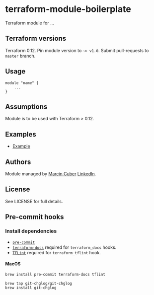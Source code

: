 # terraform-module-boilerplate

Terraform module for ...

## Terraform versions

Terraform 0.12. Pin module version to `~> v1.0`. Submit pull-requests to `master` branch.

## Usage

```hcl
module "name" {
	...
}
```

## Assumptions

Module is to be used with Terraform > 0.12.

## Examples

* [Example]()

## Authors

Module managed by [Marcin Cuber](https://github.com/marcincuber) [LinkedIn](https://www.linkedin.com/in/marcincuber/).

<!-- BEGINNING OF PRE-COMMIT-TERRAFORM DOCS HOOK -->

<!-- END OF PRE-COMMIT-TERRAFORM DOCS HOOK -->

## License

See LICENSE for full details.

## Pre-commit hooks

### Install dependencies

* [`pre-commit`](https://pre-commit.com/#install)
* [`terraform-docs`](https://github.com/segmentio/terraform-docs) required for `terraform_docs` hooks.
* [`TFLint`](https://github.com/terraform-linters/tflint) required for `terraform_tflint` hook.

#### MacOS

```bash
brew install pre-commit terraform-docs tflint

brew tap git-chglog/git-chglog
brew install git-chglog
```
